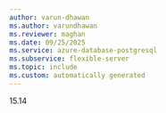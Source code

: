 ```yaml
---
author: varun-dhawan
ms.author: varundhawan
ms.reviewer: maghan
ms.date: 09/25/2025
ms.service: azure-database-postgresql
ms.subservice: flexible-server
ms.topic: include
ms.custom: automatically generated
---
```

15.14

